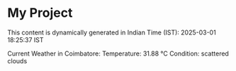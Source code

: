 # My Project

This content is dynamically generated in Indian Time (IST): 2025-03-01 18:25:37 IST


Current Weather in Coimbatore:
Temperature: 31.88 °C
Condition: scattered clouds
